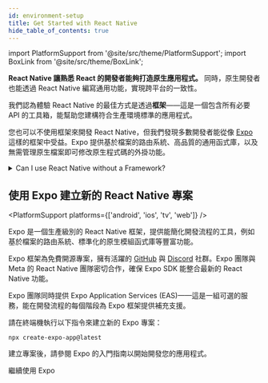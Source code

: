 ```yaml
---
id: environment-setup
title: Get Started with React Native
hide_table_of_contents: true
---
```


import PlatformSupport from '@site/src/theme/PlatformSupport';
import BoxLink from '@site/src/theme/BoxLink';

**React Native 讓熟悉 React 的開發者能夠打造原生應用程式。** 同時，原生開發者也能透過 React Native 編寫通用功能，實現跨平台的一致性。

我們認為體驗 React Native 的最佳方式是透過**框架**——這是一個包含所有必要 API 的工具箱，能幫助您建構符合生產環境標準的應用程式。

您也可以不使用框架來開發 React Native，但我們發現多數開發者能從像 [Expo](https://expo.dev) 這樣的框架中受益。Expo 提供基於檔案的路由系統、高品質的通用函式庫，以及無需管理原生檔案即可修改原生程式碼的外掛功能。

<details>
<summary>Can I use React Native without a Framework?</summary>

Yes. You can use React Native without a Framework. **However, if you’re building a new app with React Native, we recommend using a Framework.**

In short, you’ll be able to spend time writing your app instead of writing an entire Framework yourself in addition to your app.

The React Native community has spent years refining approaches to navigation, accessing native APIs, dealing with native dependencies, and more. Most apps need these core features. A React Native Framework provides them from the start of your app.

Without a Framework, you’ll either have to write your own solutions to implement core features, or you’ll have to piece together a collection of pre-existing libraries to create a skeleton of a Framework. This takes real work, both when starting your app, then later when maintaining it.

If your app has unusual constraints that are not served well by a Framework, or you prefer to solve these problems yourself, you can make a React Native app without a Framework using Android Studio, Xcode. If you’re interested in this path, learn how to [set up your environment](set-up-your-environment) and how to [get started without a framework](getting-started-without-a-framework).

</details>

## 使用 Expo 建立新的 React Native 專案

<PlatformSupport platforms={['android', 'ios', 'tv', 'web']} />

Expo 是一個生產級別的 React Native 框架，提供能簡化開發流程的工具，例如基於檔案的路由系統、標準化的原生模組函式庫等豐富功能。

Expo 框架為免費開源專案，擁有活躍的 [GitHub](https://github.com/expo) 與 [Discord](https://chat.expo.dev) 社群。Expo 團隊與 Meta 的 React Native 團隊密切合作，確保 Expo SDK 能整合最新的 React Native 功能。

Expo 團隊同時提供 Expo Application Services (EAS)——這是一組可選的服務，能在開發流程的每個階段為 Expo 框架提供補充支援。

請在終端機執行以下指令來建立新的 Expo 專案：

```shell
npx create-expo-app@latest
```

建立專案後，請參閱 Expo 的入門指南以開始開發您的應用程式。

<BoxLink href="https://docs.expo.dev/get-started/set-up-your-environment">繼續使用 Expo</BoxLink>
